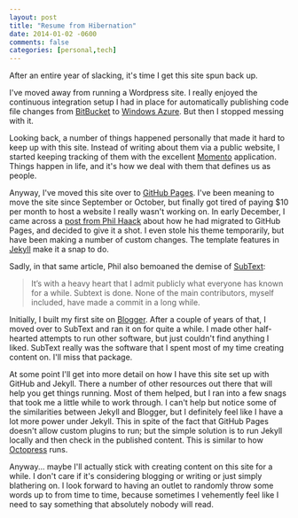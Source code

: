 ```yaml
---
layout: post
title: "Resume from Hibernation"
date: 2014-01-02 -0600
comments: false
categories: [personal,tech]
---
```


After an entire year of slacking, it's time I get this site spun back up.

I've moved away from running a Wordpress site.  I really enjoyed the continuous integration setup I had in place for automatically publishing code file changes from [BitBucket][1] to [Windows Azure][2].  But then I stopped messing with it.

Looking back, a number of things happened personally that made it hard to keep up with this site.  Instead of writing about them via a public website, I started keeping tracking of them with the excellent [Momento][3] application.  Things happen in life, and it's how we deal with them that defines us as people.

Anyway, I've moved this site over to [GitHub Pages][4].  I've been meaning to move the site since September or October, but finally got tired of paying $10 per month to host a website I really wasn't working on.  In early December, I came across a [post from Phil Haack][5] about how he had migrated to GitHub Pages, and decided to give it a shot.  I even stole his theme temporarily, but have been making a number of custom changes.  The template features in [Jekyll][6] make it a snap to do.

Sadly, in that same article, Phil also bemoaned the demise of [SubText][7]:

> It’s with a heavy heart that I admit publicly what everyone has known for a while. Subtext is done. None of the main contributors, myself included, have made a commit in a long while.

Initially, I built my first site on [Blogger][8].  After a couple of years of that, I moved over to SubText and ran it on for quite a while.  I made other half-hearted attempts to run other software, but just couldn't find anything I liked.  SubText really was the software that I spent most of my time creating content on.  I'll miss that package.

At some point I'll get into more detail on how I have this site set up with GitHub and Jekyll.  There a number of other resources out there that will help you get things running.  Most of them helped, but I ran into a few snags that took me a little while to work through.  I can't help but notice some of the similarities between Jekyll and Blogger, but I definitely feel like I have a lot more power under Jekyll.  This in spite of the fact that GitHub Pages doesn't allow custom plugins to run; but the simple solution is to run Jekyll locally and then check in the published content.  This is similar to how [Octopress][9] runs. 

Anyway... maybe I'll actually stick with creating content on this site for a while.  I don't care if it's considering blogging or writing or just simply blathering on.  I look forward to having an outlet to randomly throw some words up to from time to time, because sometimes I vehemently feel like I need to say something that absolutely nobody will read.

[1]: https://bitbucket.org/
[2]: http://www.windowsazure.com/
[3]: http://www.momentoapp.com/
[4]: http://pages.github.com/
[5]: http://haacked.com/archive/2013/12/02/dr-jekyll-and-mr-haack/
[6]: http://jekyllrb.com/
[7]: http://www.subtext.com/blog
[8]: http://www.blogger.com/
[9]: http://octopress.org/